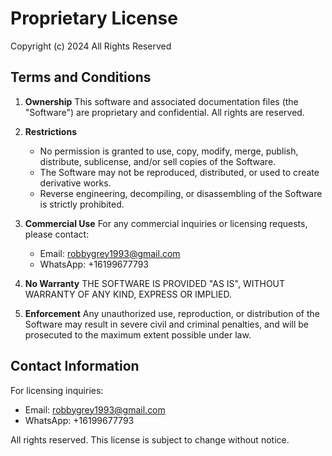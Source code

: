 # Proprietary License

Copyright (c) 2024 All Rights Reserved

## Terms and Conditions

1. **Ownership**
   This software and associated documentation files (the "Software") are proprietary and confidential. All rights are reserved.

2. **Restrictions**
   - No permission is granted to use, copy, modify, merge, publish, distribute, sublicense, and/or sell copies of the Software.
   - The Software may not be reproduced, distributed, or used to create derivative works.
   - Reverse engineering, decompiling, or disassembling of the Software is strictly prohibited.

3. **Commercial Use**
   For any commercial inquiries or licensing requests, please contact:

   - Email: robbygrey1993@gmail.com
   - WhatsApp: +16199677793

4. **No Warranty**
   THE SOFTWARE IS PROVIDED "AS IS", WITHOUT WARRANTY OF ANY KIND, EXPRESS OR IMPLIED.

5. **Enforcement**
   Any unauthorized use, reproduction, or distribution of the Software may result in severe civil and criminal penalties, and will be prosecuted to the maximum extent possible under law.

## Contact Information

For licensing inquiries:
- Email: robbygrey1993@gmail.com
- WhatsApp: +16199677793

All rights reserved. This license is subject to change without notice.